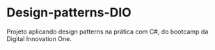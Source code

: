 # Design-patterns-DIO
Projeto aplicando design patterns na prática com C#, do bootcamp da Digital Innovation One.
